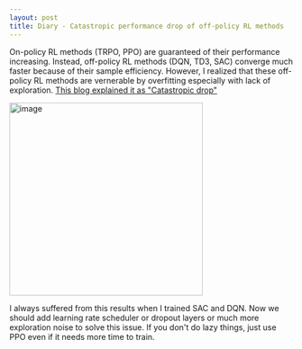 ```yaml
---
layout: post
title: Diary - Catastropic performance drop of off-policy RL methods
---
```


On-policy RL methods (TRPO, PPO) are guaranteed of their performance increasing. Instead, off-policy RL methods (DQN, TD3, SAC) converge much faster because of their sample efficiency. However, I realized that these off-policy RL methods are vernerable by overfitting especially with lack of exploration. 
[This blog explained it as "Catastropic drop"](https://ai.stackexchange.com/questions/28079/deep-q-learning-catastrophic-drop-reasons)

<img width="343" alt="image" src="https://user-images.githubusercontent.com/57203764/162605084-ad6cf35d-28b7-47dc-9919-ccabd0c82d62.png?style=centerme">

I always suffered from this results when I trained SAC and DQN. Now we should add learning rate scheduler or dropout layers or much more exploration noise to solve this issue. If you don't do lazy things, just use PPO even if it needs more time to train.